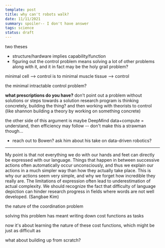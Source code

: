 ```yaml
---
template: post
title: why can't robots walk?
date: 11/11/2021
summary: spoiler-- I don't have answer
tags: science
status: draft
---
```


two theses

- structure/hardware implies capability/function
- figuring out the control problem means solving a lot of other problems along with it, and it in fact may be the holy grail problem?

minimal cell --> control
is to 
minimal muscle tissue --> control

the minimal intractable control problem?

**what prescriptions do you have?** don't point out a problem without solutions or steps towards a solution 
research program is thinking concretely, building the thing? and then working with theorists to control (like shannon building a theory by working on something concrete)

the other side of this argument is maybe DeepMind data+compute = understand, then efficiency may follow -- don't make this a strawman though... 

- reach out to Bowen? ask him about his take on data-driven robotics?

---

My point is that not everything we do with our hands and feet can directly be expressed with our language. Things that happen in between successive actions often automatically occur unconsciously, and thus we explain our actions in a much simpler way than how they actually take place. This is why our actions seem very simple, and why we forget how incredible they really are. The limitations of expression often lead to underestimation of actual complexity. We should recognize the fact that difficulty of language depiction can hinder research progress in fields where words are not well developed. (Sangbae Kim)

the nature of the coordination problem

solving this problem has meant writing down cost functions as tasks

now it's about learning the nature of these cost functions, which might be just as difficult as 

what about building up from scratch? 